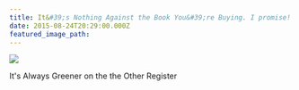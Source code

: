 ```yaml
---
title: It&#39;s Nothing Against the Book You&#39;re Buying. I promise!
date: 2015-08-24T20:29:00.000Z
featured_image_path:
---
```

[![](http://lh3.googleusercontent.com/er8_jO3-ria_r__s7qFGNRqiTGVszGxJEgZgcX5Bd4_vMRYo3ciNzC5Ba6xKN7Dykdm8bBz_x5ngfTOfP0z9VyWXMp14Qjr9=s1200)](/uploads/1441983759271_WP_20150824_02_02_07_Pro.jpg)

It's Always Greener on the the Other Register
